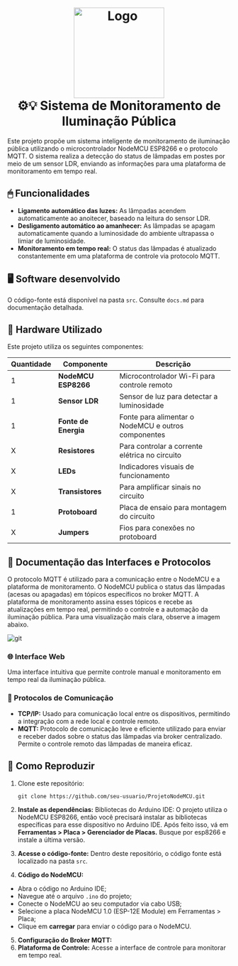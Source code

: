   <h1 align="center" id="project_name">
  <img src="https://github.com/user-attachments/assets/b2d46483-62ba-4f6b-a25e-000a550c525e" alt="Logo" width="204px">
  <br>
  ⚙💡 Sistema de Monitoramento de Iluminação Pública  
  <br> </h1>
Este projeto propõe um sistema inteligente de monitoramento de iluminação pública utilizando o microcontrolador NodeMCU ESP8266 e o protocolo MQTT. O sistema realiza a detecção do status de lâmpadas em postes por meio de um sensor LDR, enviando as informações para uma plataforma de monitoramento em tempo real. 

## 🖱 Funcionalidades

- **Ligamento automático das luzes:** As lâmpadas acendem automaticamente ao anoitecer, baseado na leitura do sensor LDR.
- **Desligamento automático ao amanhecer:** As lâmpadas se apagam automaticamente quando a luminosidade do ambiente ultrapassa o limiar de luminosidade.
- **Monitoramento em tempo real:** O status das lâmpadas é atualizado constantemente em uma plataforma de controle via protocolo MQTT.

## 🖥 Software desenvolvido 
O código-fonte está disponível na pasta `src`. Consulte `docs.md` para documentação detalhada.

## 🔌 Hardware Utilizado

Este projeto utiliza os seguintes componentes:

| Quantidade | Componente         | Descrição                                    |
|-------------|--------------------|----------------------------------------------|
| 1           | **NodeMCU ESP8266** | Microcontrolador Wi-Fi para controle remoto  |
| 1           | **Sensor LDR**      | Sensor de luz para detectar a luminosidade   |
| 1           | **Fonte de Energia**| Fonte para alimentar o NodeMCU e outros componentes |
| X           | **Resistores**      | Para controlar a corrente elétrica no circuito|
| X           | **LEDs**            | Indicadores visuais de funcionamento        |
| X           | **Transistores**    | Para amplificar sinais no circuito           |
| 1           | **Protoboard**      | Placa de ensaio para montagem do circuito    |
| X           | **Jumpers**         | Fios para conexões no protoboard             |


## 📁 Documentação das Interfaces e Protocolos

O protocolo MQTT é utilizado para a comunicação entre o NodeMCU e a plataforma de monitoramento. O NodeMCU publica o status das lâmpadas (acesas ou apagadas) em tópicos específicos no broker MQTT. A plataforma de monitoramento assina esses tópicos e recebe as atualizações em tempo real, permitindo o controle e a automação da iluminação pública. Para uma visualização mais clara, observe a imagem abaixo.

![git](https://github.com/user-attachments/assets/de293ae1-0022-4b80-975a-39c907cad013)

### 🌐 Interface Web
Uma interface intuitiva que permite controle manual e monitoramento em tempo real da iluminação pública.

### 📡 Protocolos de Comunicação
- **TCP/IP:** Usado para comunicação local entre os dispositivos, permitindo a integração com a rede local e controle remoto.
- **MQTT:** Protocolo de comunicação leve e eficiente utilizado para enviar e receber dados sobre o status das lâmpadas via broker centralizado. Permite o controle remoto das lâmpadas de maneira eficaz.


## 📌 Como Reproduzir 

1. Clone este repositório:

    ```
   git clone https://github.com/seu-usuario/ProjetoNodeMCU.git
2. **Instale as dependências:** Bibliotecas do Arduino IDE: O projeto utiliza o NodeMCU ESP8266, então você precisará instalar as bibliotecas específicas para esse dispositivo no Arduino IDE. Após feito isso, vá em **Ferramentas > Placa > Gerenciador de Placas.** Busque por esp8266 e instale a última versão.
3. **Acesse o código-fonte:** Dentro deste repositório, o código fonte está localizado na pasta `src`.
4. **Código do NodeMCU:**
- Abra o código no Arduino IDE;
- Navegue até o arquivo `.ino` do projeto;
- Conecte o NodeMCU ao seu computador via cabo USB;
- Selecione a placa NodeMCU 1.0 (ESP-12E Module) em Ferramentas > Placa;
- Clique em **carregar** para enviar o código para o NodeMCU.

5. **Configuração do Broker MQTT:** 
6. **Plataforma de Controle:** Acesse a interface de controle para monitorar em tempo real.


